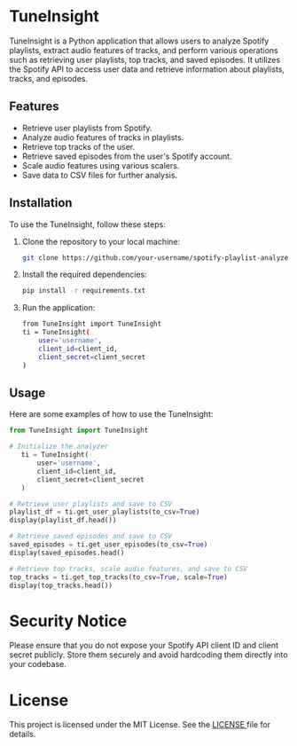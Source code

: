 # TuneInsight

TuneInsight is a Python application that allows users to analyze Spotify playlists, extract audio features of tracks, and perform various operations such as retrieving user playlists, top tracks, and saved episodes. It utilizes the Spotify API to access user data and retrieve information about playlists, tracks, and episodes.

## Features

- Retrieve user playlists from Spotify.
- Analyze audio features of tracks in playlists.
- Retrieve top tracks of the user.
- Retrieve saved episodes from the user's Spotify account.
- Scale audio features using various scalers.
- Save data to CSV files for further analysis.

## Installation

To use the TuneInsight, follow these steps:

1. Clone the repository to your local machine:

   ```bash
   git clone https://github.com/your-username/spotify-playlist-analyzer.git
   ```
2. Install the required dependencies:

   ```bash
   pip install -r requirements.txt
   ```
3. Run the application:

   ```bash
   from TuneInsight import TuneInsight
   ti = TuneInsight(
       user='username',
       client_id=client_id,
       client_secret=client_secret
   )
   ```

## Usage

Here are some examples of how to use the TuneInsight:

```python
from TuneInsight import TuneInsight

# Initialize the analyzer
   ti = TuneInsight(
       user='username',
       client_id=client_id,
       client_secret=client_secret
   )

# Retrieve user playlists and save to CSV
playlist_df = ti.get_user_playlists(to_csv=True)
display(playlist_df.head())

# Retrieve saved episodes and save to CSV
saved_episodes = ti.get_user_episodes(to_csv=True)
display(saved_episodes.head()

# Retrieve top tracks, scale audio features, and save to CSV
top_tracks = ti.get_top_tracks(to_csv=True, scale=True)
display(top_tracks.head())
```

# Security Notice

Please ensure that you do not expose your Spotify API client ID and client secret publicly. Store them securely and avoid hardcoding them directly into your codebase.

# License

This project is licensed under the MIT License. See the [LICENSE ](LICENSE)file for details.
